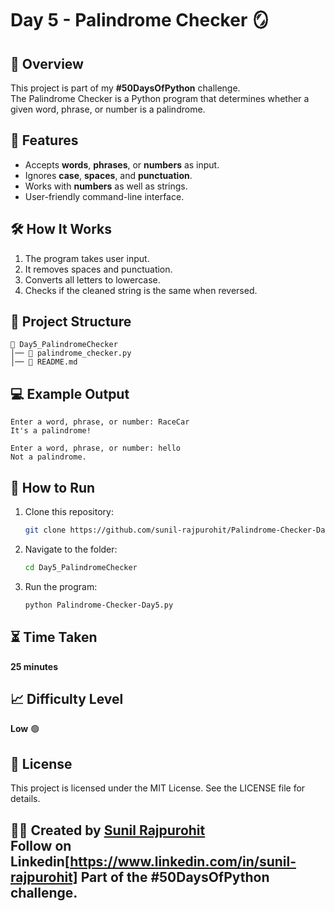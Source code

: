 # Day 5 - Palindrome Checker 🪞

## 📌 Overview

This project is part of my **#50DaysOfPython** challenge.\
The Palindrome Checker is a Python program that determines whether a
given word, phrase, or number is a palindrome.

## 🎯 Features

-   Accepts **words**, **phrases**, or **numbers** as input.
-   Ignores **case**, **spaces**, and **punctuation**.
-   Works with **numbers** as well as strings.
-   User-friendly command-line interface.

## 🛠️ How It Works

1.  The program takes user input.
2.  It removes spaces and punctuation.
3.  Converts all letters to lowercase.
4.  Checks if the cleaned string is the same when reversed.

## 📂 Project Structure

    📁 Day5_PalindromeChecker
    │── 📄 palindrome_checker.py
    │── 📄 README.md

## 💻 Example Output

    Enter a word, phrase, or number: RaceCar
    It's a palindrome!

    Enter a word, phrase, or number: hello
    Not a palindrome.

## 🚀 How to Run

1.  Clone this repository:

    ``` bash
    git clone https://github.com/sunil-rajpurohit/Palindrome-Checker-Day5.git
    ```

2.  Navigate to the folder:

    ``` bash
    cd Day5_PalindromeChecker
    ```

3.  Run the program:

    ``` bash
    python Palindrome-Checker-Day5.py
    ```

## ⏳ Time Taken

**25 minutes**

## 📈 Difficulty Level

**Low** 🟢

## 📜 License

This project is licensed under the MIT License. See the LICENSE file for
details.

👨‍💻 Created by [Sunil Rajpurohit](https://github.com/sunil-rajpurohit)\
Follow on Linkedin[https://www.linkedin.com/in/sunil-rajpurohit]
Part of the **#50DaysOfPython** challenge.
------------------------------------------------------------------------

